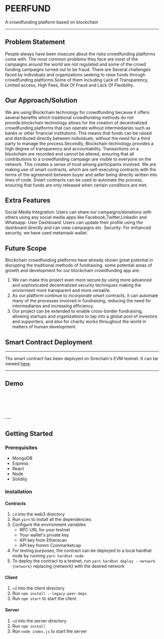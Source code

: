 # PEERFUND

A crowdfunding platform based on blockchain

---

## Problem Statement

People always have been insecure about the risks crowdfunding platforms come with. The most common problems they face are most of the campaigns around the world are not regulated and some of the crowd funding campaigns turned out to be fraud. There are Several challenges faced by individuals and organizations seeking to raise funds through crowdfunding platforms.Some of them including Lack of Transparency, Limited access, High Fees, Risk Of Fraud and Lack Of Flexibility.

## Our Approach/Solution

We are using Blockchain technology for crowdfunding because it offers several benefits which traditional crowdfunding methods do not provide.blockchain technology allows for the creation of decentralized crowdfunding platforms that can operate without intermediaries such as banks or other financial institutions. This means that funds can be raised and distributed directly between individuals, without the need for a third party to manage the process.Secondly, Blockchain technology provides a high degree of transparency and accountability. Transactions on a blockchain are recorded and cannot be altered, ensuring that all contributions to a crowdfunding campaign are visible to everyone on the network. This creates a sense of trust among participants involved.
We are making use of smart contracts, which are self-executing contracts with the terms of the agreement between buyer and seller being directly written into lines of code. Smart contracts can be used to automate the process, ensuring that funds are only released when certain conditions are met.

## Extra Features

Social Media Integration: Users can share our campaigns/donations with others using any social media apps like Facebook,Twitter,Linkedin and Whatsapp.
User Dashboard: Users can update their profile using the dashboard directly and can view campaigns etc.
Security: For enhanced security, we have used metamask wallet.

## Future Scope

Blockchain crowdfunding platforms have already shown great potential in disrupting the traditional methods of fundraising.
some potential areas of growth and development for our blockchain crowdfunding app are:

1. We can make this project even more secure by using more advanced and sophisticated decentralized security techniques making the enviorment more transparent and more versatile.
2. As our platform continue to incorporate smart contracts, it can automate many of the processes involved in fundraising, reducing the need for intermediaries and increasing efficiency.
3. Our project can be extended to enable cross-border fundraising, allowing startups and organizations to tap into a global pool of investors and supporters, and also for charity works throughout the world in matters of human development.

## Smart Contract Deployment

---

Ths smart contract has been deployed on 5irechain's EVM testnet. It can be viewed [here](https://explorer.5ire.network/address/0x1f4387dd4bc2f6E0cd673E9e6C8f1Ee1d72D3b64).

---

## Demo

<h1 align="center">
  <img src="./assets/landing2.png" alt="" style="border-radius: 20px;"/>
  <img src="./assets/add donation2.png" alt="" style="border-radius: 20px;"/>
  <img src="./assets/metamask2.png" alt="" style="border-radius: 20px;"/>
  <img src="./assets/sample donations2.png" alt="" style="border-radius: 20px;"/>
  <img src="./assets/userdetails.png" alt="" style="border-radius: 20px;"/>
  <img src="./assets/campaigns.png" alt="" style="border-radius: 20px;"/>
  <img src="./assets/register.png" alt="" style="border-radius: 20px;"/>
  <img src="./assets/relief22.png" alt="" style="border-radius: 20px;"/>
  <img src="./assets/share2.png" alt="" style="border-radius: 20px;"/>
</h1>
---

## Getting Started

### Prerequisites

- MongoDB
- Express
- React
- Node
- Solidity

### Installation

#### Contracts

1. `cd` into the web3 directory
2. Run `yarn` to install all the dependencies
3. Configure the environment variables
   - RPC URL for your testnet
   - Your wallet's private key
   - API key from Etherscan
   - API key fromm Coinmarketcap
4. For testing purposes, the contract can be deployed to a local hardhat node by running `yarn hardhat node`
5. To deploy the contract to a testnet, run `yarn hardhat deploy --network {network}` replacing {network} with the desired network

#### Client

1. `cd` into the client directory
2. Run `npm install --legacy-peer-deps`
3. Run `npm start` to start the client

#### Server

1. `cd` into the server directory
2. Run `npm install`
3. Run `node index.js` to start the server
